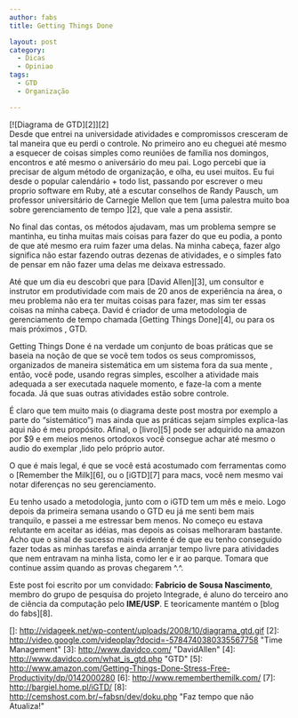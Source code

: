 ```yaml
---
author: fabs
title: Getting Things Done

layout: post
category:
  - Dicas
  - Opiniao
tags:
  - GTD
  - Organização

---
```

[![Diagrama de GTD][2]][2]  
Desde que entrei na universidade atividades e compromissos cresceram de tal maneira que eu perdi o controle. No primeiro ano eu cheguei até mesmo a esquecer de coisas simples como reuniões de família nos domingos, encontros e até mesmo o aniversário do meu pai. Logo percebi que ia precisar de algum método de organização, e olha, eu usei muitos. Eu fui desde o popular calendário + todo list, passando por escrever o meu proprio software em Ruby, até a escutar conselhos de Randy Pausch, um professor universitário de Carnegie Mellon que tem [uma palestra muito boa sobre gerenciamento de tempo ][2], que vale a pena assistir.

No final das contas, os métodos ajudavam, mas um problema sempre se mantinha, eu tinha muitas mais coisas para fazer do que eu podia, a ponto de que até mesmo era ruim fazer uma delas. Na minha cabeça, fazer algo significa não estar fazendo outras dezenas de atividades, e o simples fato de pensar em não fazer uma delas me deixava estressado.

Até que um dia eu descobri que para [David Allen][3], um consultor e instrutor em produtividade com mais de 20 anos de experiência na área, o meu problema não era ter muitas coisas para fazer, mas sim ter essas coisas na minha cabeça. David é criador de uma metodologia de gerenciamento de tempo chamada [Getting Things Done][4], ou para os mais próximos , GTD.

Getting Things Done é na verdade um conjunto de boas práticas que se baseia na noção de que se você tem todos os seus compromissos, organizados de maneira sistemática em um sistema fora da sua mente , então, você pode, usando regras simples, escolher a atividade mais adequada a ser executada naquele momento, e faze-la com a mente focada. Já que suas outras atividades estão sobre controle.

É claro que tem muito mais (o diagrama deste post mostra por exemplo a parte do “sistemático”) mas ainda que as práticas sejam simples explica-las aqui não é meu propósito. Afinal, o [livro][5] pode ser adquirido na amazon por $9 e em meios menos ortodoxos você consegue achar até mesmo o audio do exemplar ,lido pelo próprio autor.

O que é mais legal, é que se você está acostumado com ferramentas como o [Remember the Milk][6], ou o [iGTD][7] para macs, você nem mesmo vai notar diferenças no seu gerenciamento.

Eu tenho usado a metodologia, junto com o iGTD tem um mês e meio. Logo depois da primeira semana usando o GTD eu já me senti bem mais tranquilo, e passei a me estressar bem menos. No começo eu estava relutante em aceitar as idéias, mas depois as coisas melhoraram bastante. Acho que o sinal de sucesso mais evidente é de que eu tenho conseguido fazer todas as minhas tarefas e ainda arranjar tempo livre para atividades que nem entravam na minha lista, como ler e ir ao parque. Tomara que continue assim quando as provas chegarem ^.^.

Este post foi escrito por um convidado: **Fabricio de Sousa Nascimento**, membro do grupo de pesquisa do projeto Integrade, é aluno do terceiro ano de ciência da computação pelo **IME/USP**. E teoricamente mantém o [blog do fabs][8]. 














 []: http://vidageek.net/wp-content/uploads/2008/10/diagrama_gtd.gif
 [2]: http://video.google.com/videoplay?docid=-5784740380335567758 "Time Management"
 [3]: http://www.davidco.com/ "DavidAllen"
 [4]: http://www.davidco.com/what_is_gtd.php "GTD"
 [5]: http://www.amazon.com/Getting-Things-Done-Stress-Free-Productivity/dp/0142000280
 [6]: http://www.rememberthemilk.com/
 [7]: http://bargiel.home.pl/iGTD/
 [8]: http://cemshost.com.br/~fabsn/dev/doku.php "Faz tempo que não Atualiza!"





